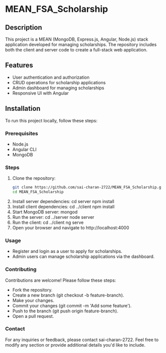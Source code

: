 # MEAN_FSA_Scholarship

## Description
This project is a MEAN (MongoDB, Express.js, Angular, Node.js) stack application developed for managing scholarships. The repository includes both the client and server code to create a full-stack web application.

## Features
- User authentication and authorization
- CRUD operations for scholarship applications
- Admin dashboard for managing scholarships
- Responsive UI with Angular

## Installation
To run this project locally, follow these steps:

### Prerequisites
- Node.js
- Angular CLI
- MongoDB

### Steps
1. Clone the repository:
   ```bash
   git clone https://github.com/sai-charan-2722/MEAN_FSA_Scholarship.git
   cd MEAN_FSA_Scholarship
2. Install server dependencies:
   cd server
   npm install
3. Install client dependencies:
   cd ../client
   npm install
4. Start MongoDB server:
   mongod
5. Run the server:
   cd ../server
   node server
6. Run the client:
   cd ../client
   ng serve
7. Open your browser and navigate to http://localhost:4000

### Usage
- Register and login as a user to apply for scholarships.
- Admin users can manage scholarship applications via the dashboard.

### Contributing
Contributions are welcome! Please follow these steps:
- Fork the repository.
- Create a new branch (git checkout -b feature-branch).
- Make your changes.
- Commit your changes (git commit -m 'Add some feature').
- Push to the branch (git push origin feature-branch).
- Open a pull request.

### Contact
For any inquiries or feedback, please contact sai-charan-2722.
Feel free to modify any section or provide additional details you'd like to include.

